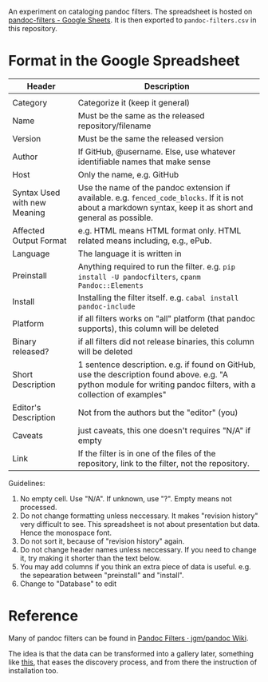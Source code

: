 An experiment on cataloging pandoc filters. The spreadsheet is hosted on [pandoc-filters - Google Sheets](https://docs.google.com/spreadsheets/d/1eqMwPyxT0rN3z_tXpsISGBys0QR25W0x-tYDRsFBKAE/edit#gid=829695967). It is then exported to `pandoc-filters.csv` in this repository.

# Format in the Google Spreadsheet

| 	Header	| 	Description	| 
| -----------------------------	| -------------------------------------------------------------------------------------------------------------------------------------------------------------------	| 
| 		| 		| 
| 	Category	| 	Categorize it (keep it general)	| 
| 	Name	| 	Must be the same as the released repository/filename	| 
| 	Version	| 	Must be the same the released version	| 
| 	Author	| 	If GitHub, @username. Else, use whatever identifiable names that make sense	| 
| 	Host	| 	Only the name, e.g. GitHub	| 
| 	Syntax Used with new Meaning	| 	Use the name of the pandoc extension if available. e.g. `fenced_code_blocks`. If it is not about a markdown syntax, keep it as short and general as possible.	| 
| 	Affected Output Format	| 	e.g. HTML means HTML format only. HTML related means including, e.g., ePub.	| 
| 	Language	| 	The language it is written in	| 
| 	Preinstall	| 	Anything required to run the filter. e.g. `pip install -U pandocfilters`, `cpanm Pandoc::Elements`	| 
| 	Install	| 	Installing the filter itself. e.g. `cabal install pandoc-include`	| 
| 	Platform	| 	if all filters works on "all" platform (that pandoc supports), this column will be deleted	| 
| 	Binary released?	| 	if all filters did not release binaries, this column will be deleted	| 
| 	Short Description	| 	1 sentence description. e.g. if found on GitHub, use the description found above. e.g. "A python module for writing pandoc filters, with a collection of examples"	| 
| 	Editor's Description	| 	Not from the authors but the "editor" (you)	| 
| 	Caveats	| 	just caveats, this one doesn't requires "N/A" if empty	| 
| 	Link	| 	If the filter is in one of the files of the repository, link to the filter, not the repository.	|    

Guidelines:

1. No empty cell. Use "N/A". If unknown, use "?". Empty means not processed.
2. Do not change formatting unless neccessary. It makes "revision history" very difficult to see. This spreadsheet is not about presentation but data. Hence the monospace font.
3. Do not sort it, because of "revision history" again.
4. Do not change header names unless neccessary. If you need to change it, try making it shorter than the text below.
5. You may add columns if you think an extra piece of data is useful. e.g. the sepearation between "preinstall" and "install".
6. Change to "Database" to edit

# Reference

Many of pandoc filters can be found in [Pandoc Filters · jgm/pandoc Wiki](https://github.com/jgm/pandoc/wiki/Pandoc-Filters).

The idea is that the data can be transformed into a gallery later, something like [this](http://macappstore.org/pandoc-2/), that eases the discovery process, and from there the instruction of installation too.
